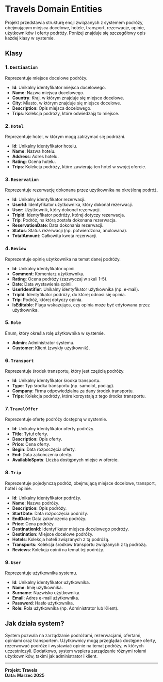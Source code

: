 # Travels Domain Entities

Projekt przedstawia strukturę encji związanych z systemem podróży, obejmującym miejsca docelowe, hotele, transport, rezerwacje, opinie, użytkowników i oferty podróży. Poniżej znajduje się szczegółowy opis każdej klasy w systemie.

## Klasy

### 1. `Destination`
Reprezentuje miejsce docelowe podróży.

- **Id**: Unikalny identyfikator miejsca docelowego.
- **Name**: Nazwa miejsca docelowego.
- **Country**: Kraj, w którym znajduje się miejsce docelowe.
- **City**: Miasto, w którym znajduje się miejsce docelowe.
- **Description**: Opis miejsca docelowego.
- **Trips**: Kolekcja podróży, które odwiedzają to miejsce.

### 2. `Hotel`
Reprezentuje hotel, w którym mogą zatrzymać się podróżni.

- **Id**: Unikalny identyfikator hotelu.
- **Name**: Nazwa hotelu.
- **Address**: Adres hotelu.
- **Rating**: Ocena hotelu.
- **Trips**: Kolekcja podróży, które zawierają ten hotel w swojej ofercie.

### 3. `Reservation`
Reprezentuje rezerwację dokonana przez użytkownika na określoną podróż.

- **Id**: Unikalny identyfikator rezerwacji.
- **UserId**: Identyfikator użytkownika, który dokonał rezerwacji.
- **User**: Użytkownik, który dokonał rezerwacji.
- **TripId**: Identyfikator podróży, której dotyczy rezerwacja.
- **Trip**: Podróż, na którą została dokonana rezerwacja.
- **ReservationDate**: Data dokonania rezerwacji.
- **Status**: Status rezerwacji (np. potwierdzona, anulowana).
- **TotalAmount**: Całkowita kwota rezerwacji.

### 4. `Review`
Reprezentuje opinię użytkownika na temat danej podróży.

- **Id**: Unikalny identyfikator opinii.
- **Comment**: Komentarz użytkownika.
- **Rating**: Ocena podróży (zazwyczaj w skali 1-5).
- **Date**: Data wystawienia opinii.
- **UserIdentifier**: Unikalny identyfikator użytkownika (np. e-mail).
- **TripId**: Identyfikator podróży, do której odnosi się opinia.
- **Trip**: Podróż, której dotyczy opinia.
- **IsEditable**: Flaga wskazująca, czy opinia może być edytowana przez użytkownika.

### 5. `Role`
Enum, który określa rolę użytkownika w systemie.

- **Admin**: Administrator systemu.
- **Customer**: Klient (zwykły użytkownik).

### 6. `Transport`
Reprezentuje środek transportu, który jest częścią podróży.

- **Id**: Unikalny identyfikator środka transportu.
- **Type**: Typ środka transportu (np. samolot, pociąg).
- **Company**: Firma odpowiedzialna za dany środek transportu.
- **Trips**: Kolekcja podróży, które korzystają z tego środka transportu.

### 7. `TravelOffer`
Reprezentuje ofertę podróży dostępną w systemie.

- **Id**: Unikalny identyfikator oferty podróży.
- **Title**: Tytuł oferty.
- **Description**: Opis oferty.
- **Price**: Cena oferty.
- **Begin**: Data rozpoczęcia oferty.
- **End**: Data zakończenia oferty.
- **AvailableSpots**: Liczba dostępnych miejsc w ofercie.

### 8. `Trip`
Reprezentuje pojedynczą podróż, obejmującą miejsce docelowe, transport, hotel i opinie.

- **Id**: Unikalny identyfikator podróży.
- **Name**: Nazwa podróży.
- **Description**: Opis podróży.
- **StartDate**: Data rozpoczęcia podróży.
- **EndDate**: Data zakończenia podróży.
- **Price**: Cena podróży.
- **DestinationId**: Identyfikator miejsca docelowego podróży.
- **Destination**: Miejsce docelowe podróży.
- **Hotels**: Kolekcja hoteli związanych z tą podróżą.
- **Transports**: Kolekcja środków transportu związanych z tą podróżą.
- **Reviews**: Kolekcja opinii na temat tej podróży.

### 9. `User`
Reprezentuje użytkownika systemu.

- **Id**: Unikalny identyfikator użytkownika.
- **Name**: Imię użytkownika.
- **Surname**: Nazwisko użytkownika.
- **Email**: Adres e-mail użytkownika.
- **Password**: Hasło użytkownika.
- **Role**: Rola użytkownika (np. Administrator lub Klient).

## Jak działa system?

System pozwala na zarządzanie podróżami, rezerwacjami, ofertami, opiniami oraz transportem. Użytkownicy mogą przeglądać dostępne oferty, rezerwować podróże i wystawiać opinie na temat podróży, w których uczestniczyli. Dodatkowo, system wspiera zarządzanie różnymi rolami użytkowników, takimi jak administrator i klient.

---

**Projekt: Travels**  
**Data: Marzec 2025**
